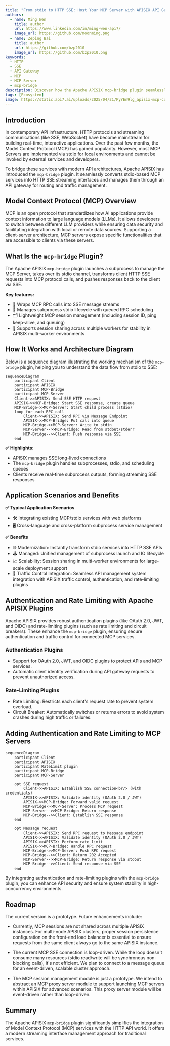 ```yaml
---
title: "From stdio to HTTP SSE: Host Your MCP Server with APISIX API Gateway"
authors:
  - name: Ming Wen
    title: author
    url: https://www.linkedin.com/in/ming-wen-api7/
    image_url: https://github.com/moonming.png
  - name: Zeping Bai
    title: author
    url: https://github.com/bzp2010
    image_url: https://github.com/bzp2010.png
keywords:
  - HTTP
  - SSE
  - API Gateway
  - MCP
  - MCP Server
  - mcp-bridge
description: Discover how the Apache APISIX mcp-bridge plugin seamlessly converts stdio-based MCP servers to scalable HTTP SSE services.
tags: [Ecosystem]
image: https://static.api7.ai/uploads/2025/04/21/PyYEn9lg_apisix-mcp-cover.webp
---
```


## Introduction

In contemporary API infrastructure, HTTP protocols and streaming communications (like SSE, WebSocket) have become mainstream for building real-time, interactive applications. Over the past few months, the Model Context Protocol (MCP) has gained popularity. However, most MCP Servers are implemented via stdio for local environments and cannot be invoked by external services and developers.

To bridge these services with modern API architectures, Apache APISIX has introduced the `mcp-bridge` plugin. It seamlessly converts stdio-based MCP services into HTTP SSE streaming interfaces and manages them through an API gateway for routing and traffic management.

## Model Context Protocol (MCP) Overview

MCP is an open protocol that standardizes how AI applications provide context information to large language models (LLMs). It allows developers to switch between different LLM providers while ensuring data security and facilitating integration with local or remote data sources. Supporting a client-server architecture, MCP servers expose specific functionalities that are accessible to clients via these servers.

## What Is the `mcp-bridge` Plugin?

The Apache APISIX `mcp-bridge` plugin launches a subprocess to manage the MCP Server, takes over its stdio channel, transforms client HTTP SSE requests into MCP protocol calls, and pushes responses back to the client via SSE.

**Key features:**

- 📡 Wraps MCP RPC calls into SSE message streams
- 🔄 Manages subprocess stdio lifecycle with queued RPC scheduling
- 🗂️ Lightweight MCP session management (including session ID, ping keep-alive, and queuing)
- 🧰 Supports session sharing across multiple workers for stability in APISIX multi-worker environments

## How It Works and Architecture Diagram

Below is a sequence diagram illustrating the working mechanism of the `mcp-bridge` plugin, helping you to understand the data flow from stdio to SSE:

```
sequenceDiagram
    participant Client
    participant APISIX
    participant MCP-Bridge
    participant MCP-Server
    Client->>APISIX: Send SSE HTTP request
    APISIX->>MCP-Bridge: Start SSE response, create queue
    MCP-Bridge->>MCP-Server: Start child process (stdio)
    loop for each RPC call
        Client->>APISIX: Send RPC via Message Endpoint
        APISIX->>MCP-Bridge: Put call into queue
        MCP-Bridge->>MCP-Server: Write to stdin
        MCP-Server-->>MCP-Bridge: Read from stdout/stderr
        MCP-Bridge-->>Client: Push response via SSE
    end
```

**✅ Highlights:**

- APISIX manages SSE long-lived connections
- The `mcp-bridge` plugin handles subprocesses, stdio, and scheduling queues
- Clients receive real-time subprocess outputs, forming streaming SSE responses

## Application Scenarios and Benefits

**✅ Typical Application Scenarios**

- 🛠️ Integrating existing MCP/stdio services with web platforms
- 🖥️ Cross-language and cross-platform subprocess service management

**✅ Benefits**

- 🌐 Modernization: Instantly transform stdio services into HTTP SSE APIs
- 🕹️ Managed: Unified management of subprocess launch and IO lifecycle
- 📈 Scalability: Session sharing in multi-worker environments for large-scale deployment support
- 🔄 Traffic Control Integration: Seamless API management system integration with APISIX traffic control, authentication, and rate-limiting plugins

## Authentication and Rate Limiting with Apache APISIX Plugins

Apache APISIX provides robust authentication plugins (like OAuth 2.0, JWT, and OIDC) and rate-limiting plugins (such as rate limiting and circuit breakers). These enhance the `mcp-bridge` plugin, ensuring secure authentication and traffic control for connected MCP services.

### Authentication Plugins

- Support for OAuth 2.0, JWT, and OIDC plugins to protect APIs and MCP services.
- Automatic client identity verification during API gateway requests to prevent unauthorized access.

### Rate-Limiting Plugins

- Rate Limiting: Restricts each client's request rate to prevent system overload.
- Circuit Breaker: Automatically switches or returns errors to avoid system crashes during high traffic or failures.

## Adding Authentication and Rate Limiting to MCP Servers

```
sequenceDiagram
    participant Client
    participant APISIX
    participant RateLimit plugin
    participant MCP-Bridge
    participant MCP-Server
    
    opt SSE request
        Client->>APISIX: Establish SSE connection<br/> (with credentials)
        APISIX->>APISIX: Validate identity (OAuth 2.0 / JWT)
        APISIX->>MCP-Bridge: Forward valid request
        MCP-Bridge->>MCP-Server: Process MCP request
        MCP-Server-->>MCP-Bridge: Return response
        MCP-Bridge-->>Client: Establish SSE response
    end

    opt Message request
        Client->>APISIX: Send RPC request to Message endpoint
        APISIX->>APISIX: Validate identity (OAuth 2.0 / JWT)
        APISIX->>APISIX: Perform rate limit
        APISIX->>MCP-Bridge: Handle RPC request
        MCP-Bridge->>MCP-Server: Push RPC request
        MCP-Bridge-->>Client: Return 202 Accepted
        MCP-Server-->>MCP-Bridge: Return response via stdout
        MCP-Bridge-->>Client: Send response via SSE
    end
```

By integrating authentication and rate-limiting plugins with the `mcp-bridge` plugin, you can enhance API security and ensure system stability in high-concurrency environments.

## Roadmap

The current version is a prototype. Future enhancements include:

- Currently, MCP sessions are not shared across multiple APISIX instances. For multi-node APISIX clusters, proper session persistence configuration on the front-end load balancer is essential to ensure requests from the same client always go to the same APISIX instance.

- The current MCP SSE connection is loop-driven. While the loop doesn't consume many resources (stdio read/write will be synchronous non-blocking calls), it's not efficient. We plan to connect to a message queue for an event-driven, scalable cluster approach.

- The MCP session management module is just a prototype. We intend to abstract an MCP proxy server module to support launching MCP servers within APISIX for advanced scenarios. This proxy server module will be event-driven rather than loop-driven.

## Summary

The Apache APISIX `mcp-bridge` plugin significantly simplifies the integration of Model Context Protocol (MCP) services with the HTTP API world. It offers a modern streaming interface management approach for traditional services.
